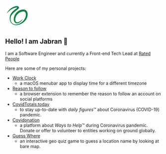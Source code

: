 <img src="https://raw.githubusercontent.com/jabranr/jabranr.github.io/master/assets/images/apple-touch-icon-76x76.png" alt="Jabran Rafique logo" width="76" /> 

## Hello! I am Jabran 👋

I am a Software Engineer and currently a Front-end Tech Lead at [Rated People](https://www.ratedpeople.com/c/about-us?ref=gh-readme-jabranr)


Here are some of my personal projects:

- [Work Clock](https://jabran.me/work-clock/?ref=gh-readme-jabranr)
  - a macOS menubar app to display time for a different timezone
- [Reason to follow](https://jabran.me/reason-to-follow?ref=gh-readme-jabranr)
  - a browser extension to remember the reason to follow an account on social platforms
- [CovidTotals.today](https://covidtotals.today?ref=gh-readme-jabranr)
  - to stay up-to-date with <em>daily figures</em>&trade; about Coronavirus (COVID-19) pandemic.
- [Covidonation](https://jabran.me/covidonation?ref=gh-readme-jabranr)
  - a platform about <em>Ways to Help</em>&trade; during Coronavirus pandemic. Donate or offer to volunteer to entities working on ground globally.
- [Guess Where](https://jabran.me/guess-where?ref=gh-readme-jabranr)
  - an interactive geo quiz game to guess a location name by looking at bare map.
